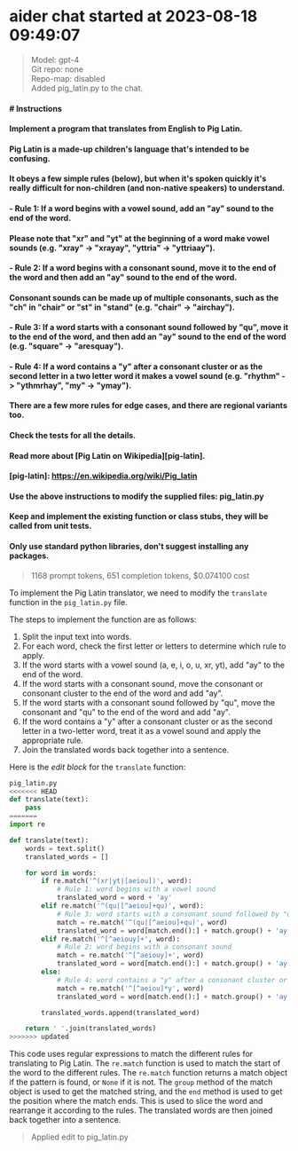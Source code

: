 
# aider chat started at 2023-08-18 09:49:07

> Model: gpt-4  
> Git repo: none  
> Repo-map: disabled  
> Added pig_latin.py to the chat.  

#### # Instructions  
####   
#### Implement a program that translates from English to Pig Latin.  
####   
#### Pig Latin is a made-up children's language that's intended to be confusing.  
#### It obeys a few simple rules (below), but when it's spoken quickly it's really difficult for non-children (and non-native speakers) to understand.  
####   
#### - **Rule 1**: If a word begins with a vowel sound, add an "ay" sound to the end of the word.  
####   Please note that "xr" and "yt" at the beginning of a word make vowel sounds (e.g. "xray" -> "xrayay", "yttria" -> "yttriaay").  
#### - **Rule 2**: If a word begins with a consonant sound, move it to the end of the word and then add an "ay" sound to the end of the word.  
####   Consonant sounds can be made up of multiple consonants, such as the "ch" in "chair" or "st" in "stand" (e.g. "chair" -> "airchay").  
#### - **Rule 3**: If a word starts with a consonant sound followed by "qu", move it to the end of the word, and then add an "ay" sound to the end of the word (e.g. "square" -> "aresquay").  
#### - **Rule 4**: If a word contains a "y" after a consonant cluster or as the second letter in a two letter word it makes a vowel sound (e.g. "rhythm" -> "ythmrhay", "my" -> "ymay").  
####   
#### There are a few more rules for edge cases, and there are regional variants too.  
#### Check the tests for all the details.  
####   
#### Read more about [Pig Latin on Wikipedia][pig-latin].  
####   
#### [pig-latin]: https://en.wikipedia.org/wiki/Pig_latin  
####   
#### ####  
####   
#### Use the above instructions to modify the supplied files: pig_latin.py  
#### Keep and implement the existing function or class stubs, they will be called from unit tests.  
#### Only use standard python libraries, don't suggest installing any packages.  
> 1168 prompt tokens, 651 completion tokens, $0.074100 cost  

To implement the Pig Latin translator, we need to modify the `translate` function in the `pig_latin.py` file. 

The steps to implement the function are as follows:

1. Split the input text into words.
2. For each word, check the first letter or letters to determine which rule to apply.
3. If the word starts with a vowel sound (a, e, i, o, u, xr, yt), add "ay" to the end of the word.
4. If the word starts with a consonant sound, move the consonant or consonant cluster to the end of the word and add "ay".
5. If the word starts with a consonant sound followed by "qu", move the consonant and "qu" to the end of the word and add "ay".
6. If the word contains a "y" after a consonant cluster or as the second letter in a two-letter word, treat it as a vowel sound and apply the appropriate rule.
7. Join the translated words back together into a sentence.

Here is the *edit block* for the `translate` function:

```python
pig_latin.py
<<<<<<< HEAD
def translate(text):
    pass
=======
import re

def translate(text):
    words = text.split()
    translated_words = []

    for word in words:
        if re.match('^(xr|yt|[aeiou])', word):
            # Rule 1: word begins with a vowel sound
            translated_word = word + 'ay'
        elif re.match('^(qu|[^aeiou]+qu)', word):
            # Rule 3: word starts with a consonant sound followed by "qu"
            match = re.match('^(qu|[^aeiou]+qu)', word)
            translated_word = word[match.end():] + match.group() + 'ay'
        elif re.match('^[^aeiouy]+', word):
            # Rule 2: word begins with a consonant sound
            match = re.match('^[^aeiouy]+', word)
            translated_word = word[match.end():] + match.group() + 'ay'
        else:
            # Rule 4: word contains a "y" after a consonant cluster or as the second letter in a two letter word
            match = re.match('^[^aeiou]*y', word)
            translated_word = word[match.end():] + match.group() + 'ay'

        translated_words.append(translated_word)

    return ' '.join(translated_words)
>>>>>>> updated
```

This code uses regular expressions to match the different rules for translating to Pig Latin. The `re.match` function is used to match the start of the word to the different rules. The `re.match` function returns a match object if the pattern is found, or `None` if it is not. The `group` method of the match object is used to get the matched string, and the `end` method is used to get the position where the match ends. This is used to slice the word and rearrange it according to the rules. The translated words are then joined back together into a sentence.

> Applied edit to pig_latin.py  
